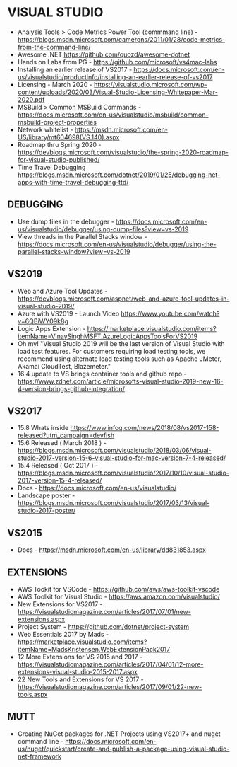 # VISUAL STUDIO

* Analysis Tools > Code Metrics Power Tool (commmand line) - https://blogs.msdn.microsoft.com/camerons/2011/01/28/code-metrics-from-the-command-line/ 
* Awesome .NET <https://github.com/quozd/awesome-dotnet>
* Hands on Labs from PG - https://github.com/microsoft/vs4mac-labs
* Installing an earlier release of VS2017 - https://docs.microsoft.com/en-us/visualstudio/productinfo/installing-an-earlier-release-of-vs2017
* Licensing - March 2020 - https://visualstudio.microsoft.com/wp-content/uploads/2020/03/Visual-Studio-Licensing-Whitepaper-Mar-2020.pdf
* MSBuild > Common MSBuild Commands - https://docs.microsoft.com/en-us/visualstudio/msbuild/common-msbuild-project-properties
* Network whitelist - https://msdn.microsoft.com/en-US/library/mt604698(VS.140).aspx 
* Roadmap thru Spring 2020 - https://devblogs.microsoft.com/visualstudio/the-spring-2020-roadmap-for-visual-studio-published/
* Time Travel Debugging <https://blogs.msdn.microsoft.com/dotnet/2019/01/25/debugging-net-apps-with-time-travel-debugging-ttd/>

## DEBUGGING

* Use dump files in the debugger - https://docs.microsoft.com/en-us/visualstudio/debugger/using-dump-files?view=vs-2019
* View threads in the Parallel Stacks window - https://docs.microsoft.com/en-us/visualstudio/debugger/using-the-parallel-stacks-window?view=vs-2019


## VS2019

* Web and Azure Tool Updates - https://devblogs.microsoft.com/aspnet/web-and-azure-tool-updates-in-visual-studio-2019/
* Azure with VS2019 - Launch Video https://www.youtube.com/watch?v=6QBiWY09k8g
* Logic Apps Extension - https://marketplace.visualstudio.com/items?itemName=VinaySinghMSFT.AzureLogicAppsToolsForVS2019
* Oh my! "Visual Studio 2019 will be the last version of Visual Studio with load test features. For customers requiring load testing tools, we recommend using alternate load testing tools such as Apache JMeter, Akamai CloudTest, Blazemeter."
* 16.4 update to VS brings container tools and github repo - https://www.zdnet.com/article/microsofts-visual-studio-2019-new-16-4-version-brings-github-integration/

## VS2017

* 15.8 Whats inside <https://www.infoq.com/news/2018/08/vs2017-158-released?utm_campaign=devfish>
* 15.6 Released ( March 2018 ) - https://blogs.msdn.microsoft.com/visualstudio/2018/03/06/visual-studio-2017-version-15-6-visual-studio-for-mac-version-7-4-released/
* 15.4 Released ( Oct 2017 ) - https://blogs.msdn.microsoft.com/visualstudio/2017/10/10/visual-studio-2017-version-15-4-released/
* Docs - https://docs.microsoft.com/en-us/visualstudio/
* Landscape poster - https://blogs.msdn.microsoft.com/visualstudio/2017/03/13/visual-studio-2017-poster/

## VS2015

* Docs - https://msdn.microsoft.com/en-us/library/dd831853.aspx

## EXTENSIONS

* AWS Tookit for VSCode - https://github.com/aws/aws-toolkit-vscode
* AWS Toolkit for Visual Studio - https://aws.amazon.com/visualstudio/ 
* New Extensions for VS2017 - https://visualstudiomagazine.com/articles/2017/07/01/new-extensions.aspx
* Project System - https://github.com/dotnet/project-system
* Web Essentials 2017 by Mads - https://marketplace.visualstudio.com/items?itemName=MadsKristensen.WebExtensionPack2017
* 12 More Extensions for VS 2015 and 2017 - https://visualstudiomagazine.com/articles/2017/04/01/12-more-extensions-visual-studio-2015-2017.aspx
* 22 New Tools and Extensions for VS 2017 - https://visualstudiomagazine.com/articles/2017/09/01/22-new-tools.aspx

## MUTT

* Creating NuGet packages for .NET Projects using VS2017+ and nuget command line - https://docs.microsoft.com/en-us/nuget/quickstart/create-and-publish-a-package-using-visual-studio-net-framework
